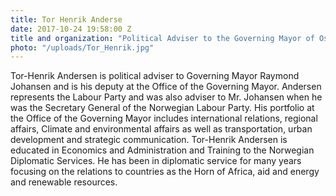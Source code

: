 ```yaml
---
title: Tor Henrik Anderse
date: 2017-10-24 19:58:00 Z
title and organization: "Political Adviser to the Governing Mayor of Oslo, City of Oslo"
photo: "/uploads/Tor_Henrik.jpg"
---
```

Tor-Henrik Andersen is political adviser to Governing Mayor Raymond Johansen and is his deputy at the Office of the Governing Mayor. Andersen represents the Labour Party and was also adviser to Mr. Johansen when he was the Secretary General of the Norwegian Labour Party. His portfolio at the Office of the Governing Mayor includes international relations, regional affairs, Climate and environmental affairs as well as transportation, urban development and strategic communication. Tor-Henrik Andersen is educated in Economics and Administration and Training to the Norwegian Diplomatic Services. He has been in diplomatic service for many years focusing on the relations to countries as the Horn of Africa, aid and energy and renewable resources.
